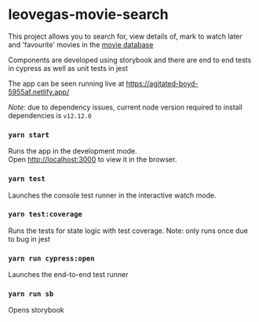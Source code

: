 # leovegas-movie-search

This project allows you to search for, view details of, mark to watch later and 'favourite' movies in the [movie database](https://www.themoviedb.org/documentation/api)

Components are developed using storybook and there are end to end tests in cypress as well as unit tests in jest

The app can be seen running live at https://agitated-boyd-5955af.netlify.app/

_Note:_ due to dependency issues, current node version required to install dependencies is `v12.12.0`

### `yarn start`

Runs the app in the development mode.<br />
Open [http://localhost:3000](http://localhost:3000) to view it in the browser.

### `yarn test`

Launches the console test runner in the interactive watch mode.<br />

### `yarn test:coverage`

Runs the tests for state logic with test coverage. Note: only runs once due to bug in jest<br />

### `yarn run cypress:open`

Launches the end-to-end test runner

### `yarn run sb`

Opens storybook
